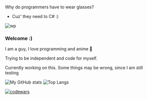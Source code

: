 Why do programmers have to wear glasses?
* Cuz' they need to C# :)

![wp](https://user-images.githubusercontent.com/65429873/124316689-47134080-db76-11eb-9d3e-ca08cbd5e8e3.png|height=100)


### Welcome :)
I am a guy, I love programming and anime 🐾

Trying to be independent and code for myself.



Currently working on this. Some things may be wrong, since I am still testing

![My GitHub stats](https://github-readme-stats.vercel.app/api?username=gXLg&theme=dark&show_icons=true)
![Top Langs](https://github-readme-stats.vercel.app/api/top-langs/?username=gXLg&theme=dark&layout=compact)



[![codewars](https://www.codewars.com/users/Kemuri/badges/large)](https://www.codewars.com/users/Kemuri)
